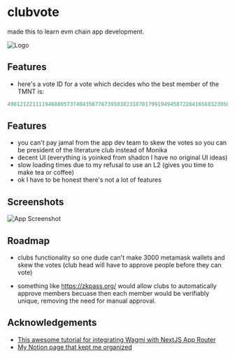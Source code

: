 
# clubvote

made this to learn evm chain app development.




![Logo](https://dev-to-uploads.s3.amazonaws.com/uploads/articles/th5xamgrr6se0x5ro4g6.png)


## Features

- here's a vote ID for a vote which decides who the best member of the TMNT is: 
```js
49012122111194688057374043567767395038231870179919494587228416568323058161735
```

## Features

- you can't pay jamal from the app dev team to skew the votes so you can be president of the literature club instead of Monika
- decent UI (everything is yoinked from shadcn I have no original UI ideas)
- slow loading times due to my refusal to use an L2 (gives you time to make tea or coffee)
- ok I have to be honest there's not a lot of features


## Screenshots

![App Screenshot](https://via.placeholder.com/468x300?text=App+Screenshot+Here)


## Roadmap

- clubs functionality so one dude can't make 3000 metamask wallets and skew the votes (club head will have to approve people before they can vote)

- something like https://zkpass.org/ would allow clubs to automatically approve members becuase then each member would be verifiably unique, removing the need for manual approval.


## Acknowledgements

 - [This awesome tutorial for integrating Wagmi with NextJS App Router](https://dev.to/danmugh/integrating-wagmi-v2-and-rainbowkit-in-nextjs-a-comprehensive-guide-part-1-37ck)
 - [My Notion page that kept me organized](https://shahwaizse.notion.site/ClubVote-24ed09659a574756b3b8e16205bad5bc?pvs=4)

